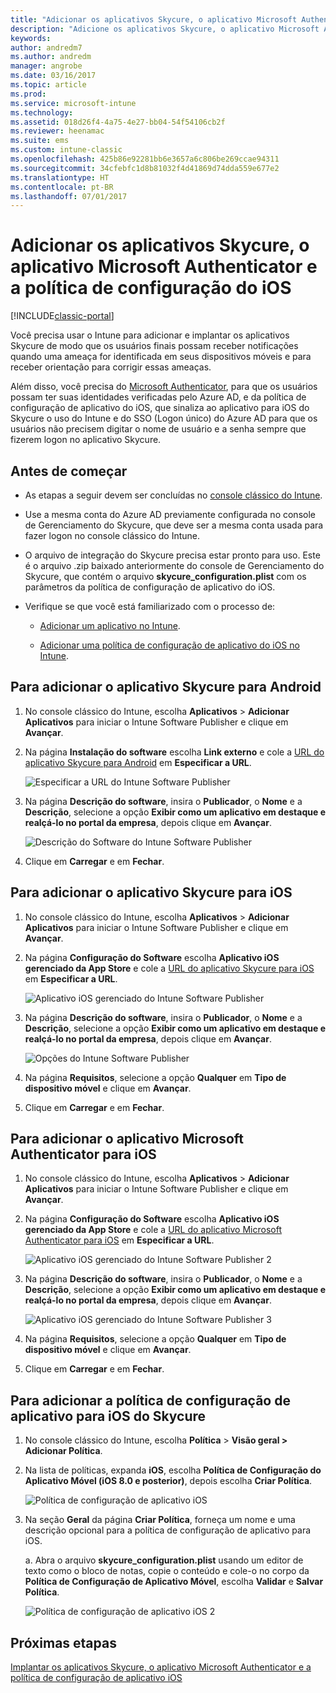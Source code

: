 ```yaml
---
title: "Adicionar os aplicativos Skycure, o aplicativo Microsoft Authenticator e a política de configuração do iOS"
description: "Adicione os aplicativos Skycure, o aplicativo Microsoft Authenticator e a política de configuração do iOS no console clássico do Intune."
keywords: 
author: andredm7
ms.author: andredm
manager: angrobe
ms.date: 03/16/2017
ms.topic: article
ms.prod: 
ms.service: microsoft-intune
ms.technology: 
ms.assetid: 018d26f4-4a75-4e27-bb04-54f54106cb2f
ms.reviewer: heenamac
ms.suite: ems
ms.custom: intune-classic
ms.openlocfilehash: 425b86e92281bb6e3657a6c806be269ccae94311
ms.sourcegitcommit: 34cfebfc1d8b81032f4d41869d74dda559e677e2
ms.translationtype: HT
ms.contentlocale: pt-BR
ms.lasthandoff: 07/01/2017
---
```

# <a name="add-skycure-apps-microsoft-authenticator-app-and-ios-configuration-policy"></a>Adicionar os aplicativos Skycure, o aplicativo Microsoft Authenticator e a política de configuração do iOS

[!INCLUDE[classic-portal](../includes/classic-portal.md)]

Você precisa usar o Intune para adicionar e implantar os aplicativos Skycure de modo que os usuários finais possam receber notificações quando uma ameaça for identificada em seus dispositivos móveis e para receber orientação para corrigir essas ameaças.

Além disso, você precisa do [Microsoft Authenticator](https://docs.microsoft.com/azure/multi-factor-authentication/end-user/microsoft-authenticator-app-how-to), para que os usuários possam ter suas identidades verificadas pelo Azure AD, e da política de configuração de aplicativo do iOS, que sinaliza ao aplicativo para iOS do Skycure o uso do Intune e do SSO (Logon único) do Azure AD para que os usuários não precisem digitar o nome de usuário e a senha sempre que fizerem logon no aplicativo Skycure.

## <a name="before-you-begin"></a>Antes de começar

-   As etapas a seguir devem ser concluídas no [console clássico do Intune](https://manage.microsoft.com/).

-   Use a mesma conta do Azure AD previamente configurada no console de Gerenciamento do Skycure, que deve ser a mesma conta usada para fazer logon no console clássico do Intune.

-   O arquivo de integração do Skycure precisa estar pronto para uso. Este é o arquivo .zip baixado anteriormente do console de Gerenciamento do Skycure, que contém o arquivo **skycure\_configuration.plist** com os parâmetros da política de configuração de aplicativo do iOS.

-   Verifique se que você está familiarizado com o processo de:

    -   [Adicionar um aplicativo no Intune](/intune-classic/deploy-use/add-apps).

    -   [Adicionar uma política de configuração de aplicativo do iOS no Intune](/intune-classic/deploy-use/configure-ios-apps-with-mobile-app-configuration-policies-in-microsoft-intune).

## <a name="to-add-the-skycure-app-for-android"></a>Para adicionar o aplicativo Skycure para Android

1.  No console clássico do Intune, escolha **Aplicativos** &gt; **Adicionar Aplicativos** para iniciar o Intune Software Publisher e clique em **Avançar**.

2.  Na página **Instalação do software** escolha **Link externo** e cole a [URL do aplicativo Skycure para Android](https://play.google.com/store/apps/details?id=com.skycure.skycure) em **Especificar a URL**.

    ![Especificar a URL do Intune Software Publisher](../media/mtp/skycure-add-apps-1.png)

3.  Na página **Descrição do software**, insira o **Publicador**, o **Nome** e a **Descrição**, selecione a opção **Exibir como um aplicativo em destaque e realçá-lo no portal da empresa**, depois clique em **Avançar**.

    ![Descrição do Software do Intune Software Publisher](../media/mtp/skycure-add-apps-2.png)

4.  Clique em **Carregar** e em **Fechar**.

## <a name="to-add-the-skycure-app-for-ios"></a>Para adicionar o aplicativo Skycure para iOS

1.  No console clássico do Intune, escolha **Aplicativos** &gt; **Adicionar Aplicativos** para iniciar o Intune Software Publisher e clique em **Avançar**.

2.  Na página **Configuração do Software** escolha **Aplicativo iOS gerenciado da App Store** e cole a [URL do aplicativo Skycure para iOS](https://itunes.apple.com/us/app/skycure/id695620821?mt=8) em **Especificar a URL**.

    ![Aplicativo iOS gerenciado do Intune Software Publisher](../media/mtp/skycure-add-apps-3.png)

3.  Na página **Descrição do software**, insira o **Publicador**, o **Nome** e a **Descrição**, selecione a opção **Exibir como um aplicativo em destaque e realçá-lo no portal da empresa**, depois clique em **Avançar**.

    ![Opções do Intune Software Publisher](../media/mtp/skycure-add-apps-4.png)

4.  Na página **Requisitos**, selecione a opção **Qualquer** em **Tipo de dispositivo móvel** e clique em **Avançar**.

5.  Clique em **Carregar** e em **Fechar**.

## <a name="to-add-the-microsoft-authenticator-app-for-ios"></a>Para adicionar o aplicativo Microsoft Authenticator para iOS

1.  No console clássico do Intune, escolha **Aplicativos** &gt; **Adicionar Aplicativos** para iniciar o Intune Software Publisher e clique em **Avançar**.

2.  Na página **Configuração do Software** escolha **Aplicativo iOS gerenciado da App Store** e cole a [URL do aplicativo Microsoft Authenticator para iOS](https://itunes.apple.com/us/app/microsoft-authenticator/id983156458?mt=8) em **Especificar a URL**.

    ![Aplicativo iOS gerenciado do Intune Software Publisher 2](../media/mtp/skycure-add-apps-5.png)

3.  Na página **Descrição do software**, insira o **Publicador**, o **Nome** e a **Descrição**, selecione a opção **Exibir como um aplicativo em destaque e realçá-lo no portal da empresa**, depois clique em **Avançar**.

    ![Aplicativo iOS gerenciado do Intune Software Publisher 3](../media/mtp/skycure-add-apps-6.png)

4.  Na página **Requisitos**, selecione a opção **Qualquer** em **Tipo de dispositivo móvel** e clique em **Avançar**.

5.  Clique em **Carregar** e em **Fechar**.

## <a name="to-add-the-skycure-ios-app-configuration-policy"></a>Para adicionar a política de configuração de aplicativo para iOS do Skycure

1.  No console clássico do Intune, escolha **Política** &gt; **Visão geral &gt; Adicionar Política**.

2.  Na lista de políticas, expanda **iOS**, escolha **Política de Configuração do Aplicativo Móvel (iOS 8.0 e posterior)**, depois escolha **Criar Política**.

    ![Política de configuração de aplicativo iOS](../media/mtp/skycure-add-apps-7.png)

3.  Na seção **Geral** da página **Criar Política**, forneça um nome e uma descrição opcional para a política de configuração de aplicativo para iOS.

    a.  Abra o arquivo **skycure\_configuration.plist** usando um editor de texto como o bloco de notas, copie o conteúdo e cole-o no corpo da **Política de Configuração de Aplicativo Móvel**, escolha **Validar** e **Salvar Política**.

       ![Política de configuração de aplicativo iOS 2](../media/mtp/skycure-add-apps-8.png)

## <a name="next-steps"></a>Próximas etapas

[Implantar os aplicativos Skycure, o aplicativo Microsoft Authenticator e a política de configuração de aplicativo iOS](/intune-classic/deploy-use/deploy-skycure-apps-microsoft-authenticator-app-and-ios-app-configuration-policy)
